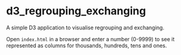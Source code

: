 # d3_regrouping_exchanging

A simple D3 application to visualise regrouping and exchanging.

Open `index.html` in a browser and enter a number (0-9999) to see it represented as columns for thousands, hundreds, tens and ones.
